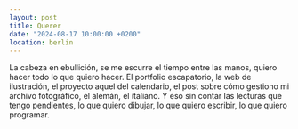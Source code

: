 ```yaml
---
layout: post
title: Querer
date: "2024-08-17 10:00:00 +0200"
location: berlin
---
```


La cabeza en ebullición, se me escurre el tiempo entre las manos, quiero hacer todo lo que quiero hacer. El portfolio escapatorio, la web de ilustración, el proyecto aquel del calendario, el post sobre cómo gestiono mi archivo fotográfico, el alemán, el italiano. Y eso sin contar las lecturas que tengo pendientes, lo que quiero dibujar, lo que quiero escribir, lo que quiero programar.
